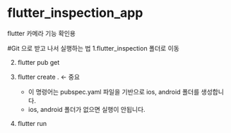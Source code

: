 # flutter_inspection_app

flutter 카메라 기능 확인용

#Git 으로 받고 나서 실행하는 법
1.flutter_inspection 폴더로 이동

2. flutter pub get

3. flutter create .     <- 중요

   - 이 명령어는 pubspec.yaml 파일을 기반으로 ios, android 폴더를 생성합니다.
   - ios, android 폴더가 없으면 실행이 안됩니다.

4. flutter run
